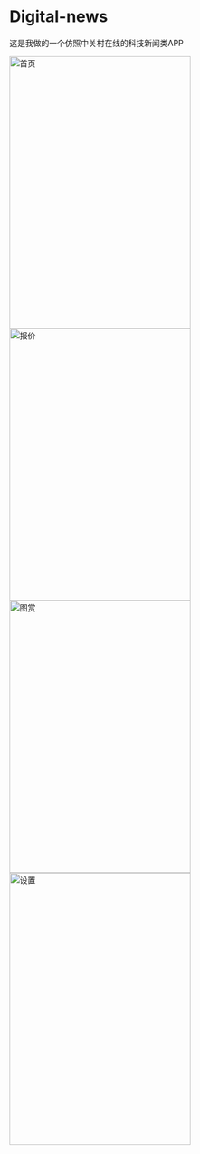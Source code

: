 # Digital-news

这是我做的一个仿照中关村在线的科技新闻类APP

<img src="http://ww1.sinaimg.cn/mw690/696cf20cgw1ersaift6blj20ku1127b8.jpg"  alt="首页" height="480" width="320" />
<img src="http://ww2.sinaimg.cn/mw690/696cf20cgw1ersaih6l61j20ku112tcl.jpg"  alt="报价" height="480" width="320"  />
<img src="http://ww2.sinaimg.cn/mw690/696cf20cgw1ersap1d7tkj20ku112wlf.jpg"  alt="图赏" height="480" width="320"  />
<img src="http://ww1.sinaimg.cn/mw690/696cf20cgw1ersap3m0t1j20ku11278v.jpg"  alt="设置" height="480" width="320"  />
